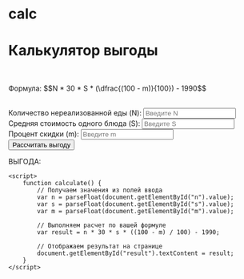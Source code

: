 # calc

<!DOCTYPE html>
<html>
<head>
    <title>Калькулятор выгоды</title>
</head>
<body>
    <h1>Калькулятор выгоды</h1>
    <br>
    <p>Формула: $$N * 30 * S * (\dfrac{(100 - m)}{100}) - 1990$$</p>
    <br>
    <label for="n">Количество нереализованной еды (N):</label>
    <input type="number" id="n" placeholder="Введите N">
    <br>
    <label for="s">Средняя стоимость одного блюда (S):</label>
    <input type="number" id="s" placeholder="Введите S">
    <br>
    <label for="m">Процент скидки (m):</label>
    <input type="number" id="m" placeholder="Введите m">
    <br>
    <button onclick="calculate()">Рассчитать выгоду</button>
    <p>ВЫГОДА: <span id="result"></span></p>

    <script>
        function calculate() {
            // Получаем значения из полей ввода
            var n = parseFloat(document.getElementById("n").value);
            var s = parseFloat(document.getElementById("s").value);
            var m = parseFloat(document.getElementById("m").value);

            // Выполняем расчет по вашей формуле
            var result = n * 30 * s * ((100 - m) / 100) - 1990;

            // Отображаем результат на странице
            document.getElementById("result").textContent = result;
        }
    </script>
</body>
</html>
